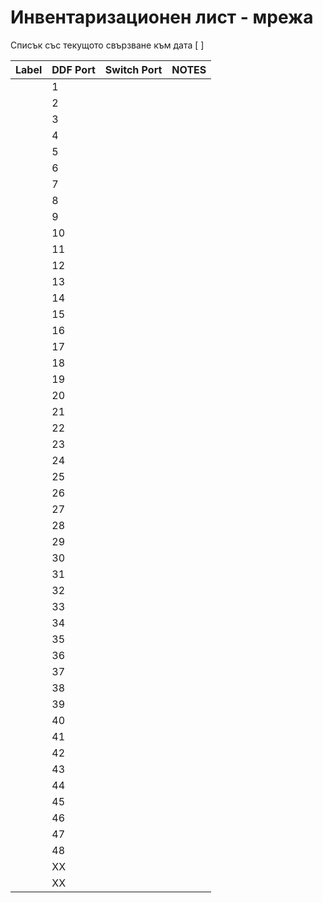 # Инвентаризационен лист - мрежа
Списък със текущото свързване към дата [                           ]

Label  |  DDF Port | Switch Port | NOTES
-------|-----------|-------------|------------------------
 | | 1 |
 | | 2 |
 | | 3 |
 | | 4 |
 | | 5 |
 | | 6 |
 | | 7 |
 | | 8 |
 | | 9 |
 | | 10 |
 | | 11 |
 | | 12 |
 | | 13 |
 | | 14 |
 | | 15 |
 | | 16 |
 | | 17 |
 | | 18 |
 | | 19 |
 | | 20 |
 | | 21 |
 | | 22 |
 | | 23 |
 | | 24 |
 | | 25 |
 | | 26 |
 | | 27 |
 | | 28 |
 | | 29 |
 | | 30 |
 | | 31 |
 | | 32 |
 | | 33 |
 | | 34 |
 | | 35 |
 | | 36 |
 | | 37 |
 | | 38 |
 | | 39 |
 | | 40 |
 | | 41 |
 | | 42 |
 | | 43 |
 | | 44 |
 | | 45 |
 | | 46 |
 | | 47 |
 | | 48 |
 | | XX |
 | | XX |
